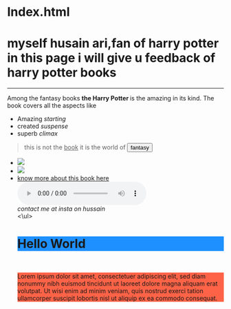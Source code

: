 # Index.html
<!DOCTYPE html>
<html>
<head>
  <meta charset="utf-8">
  <meta name="viewport" content="width=device-width">
  <title>Harry potter</title>
<link rel="stylesheet" type="text/css" href="main.css" />
</head>
<body>
<!-- the book name -->
<h1>myself husain ari,fan of harry potter  <b>in this page i will give u feedback of harry potter books</b></h1>
<!-- the content -->
<p><hr>Among the fantasy books</hr> <b>the Harry Potter </b>is the amazing in its kind. The book covers all the aspects like </p>
<!-- the list -->
<ul><li>Amazing<i> starting </i></li>
<li>created <i>suspense</i></li>
<li>superb <i>climax</i></li></ul>
<p><blockquote>this is not the <u>book</u> it is the world of <button>fantasy</button> </blockquote></p>
<ul><li><img  src="https://images.pexels.com/photos/2362002/pexels-photo-2362002.jpeg?cs=srgb&dl=walt-disney-castle-2362002.jpg&fm=jpg"></li>
<li><img src="https://images.pexels.com/photos/210459/pexels-photo-210459.jpeg?cs=srgb&dl=ancient-architecture-attraction-attractive-210459.jpg&fm=jpg"></li>
<li><a href="https://www.google.com/url?sa=t&source=web&rct=j&url=https://amp.theguardian.com/childrens-books-site/2016/may/26/harry-potter-and-the-chamber-of-secrets-jk-rowling-review&ved=2ahUKEwixksPEt_HoAhVUILcAHXZNCi8QFjARegQIBhAB&usg=AOvVaw3FN1-dzih5_wPWV1c81hQX&ampcf=1">know more about this book here</a></li>
<!-- the audio file -->
<audio controls><source src="https://d6cp9b00-a.akamaihd.net/downloads/ringtones/files/dl/mp3/2pac-509.mp3"></audio>
<!-- the end-->
<address>contact me at insta on hussain</address>
<\ul>
<h1 style="background-color:DodgerBlue;">Hello World</h1>
​
<p style="background-color:Tomato;">
Lorem ipsum dolor sit amet, consectetuer adipiscing elit, sed diam nonummy nibh euismod tincidunt ut laoreet dolore magna aliquam erat volutpat.
Ut wisi enim ad minim veniam, quis nostrud exerci tation ullamcorper suscipit lobortis nisl ut aliquip ex ea commodo consequat.
</p>
​

</body>
</html>
